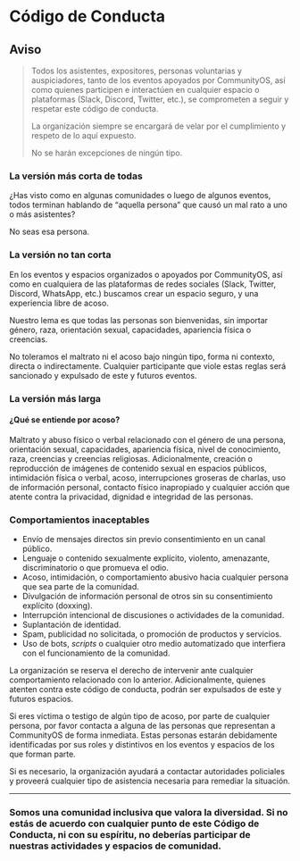# Código de Conducta

## Aviso
> Todos los asistentes, expositores, personas voluntarias y auspiciadores, tanto de los eventos apoyados por CommunityOS, así como quienes participen e interactúen en cualquier espacio o plataformas (Slack, Discord, Twitter, etc.), se comprometen a seguir y respetar este código de conducta.
> 
> La organización siempre se encargará de velar por el cumplimiento y respeto de lo aquí expuesto.
> 
> No se harán excepciones de ningún tipo.

### La versión más corta de todas

¿Has visto como en algunas comunidades o luego de algunos eventos, todos terminan hablando de “aquella persona” que causó un mal rato a uno o más asistentes? 

No seas esa persona.

### La versión no tan corta

En los eventos y espacios organizados o apoyados por CommunityOS, así como en cualquiera de las plataformas de redes sociales (Slack, Twitter, Discord, WhatsApp, etc.) buscamos crear un espacio seguro, y una experiencia libre de acoso.

Nuestro lema es que todas las personas son bienvenidas, sin importar género, raza, orientación sexual, capacidades, apariencia física o creencias.

No toleramos el maltrato ni el acoso bajo ningún tipo, forma ni contexto, directa o indirectamente. Cualquier participante que viole estas reglas será sancionado y expulsado de este y futuros eventos.

### La versión más larga

#### ¿Qué se entiende por acoso?

Maltrato y abuso físico o verbal relacionado con el género de una persona, orientación sexual, capacidades, apariencia física, nivel de conocimiento, raza, creencias y creencias religiosas. Adicionalmente, creación o reproducción de imágenes de contenido sexual en espacios públicos, intimidación física o verbal, acoso, interrupciones groseras de charlas, uso de información personal, contacto físico inapropiado y cualquier acción que atente contra la privacidad, dignidad e integridad de las personas.

### Comportamientos inaceptables
- Envío de mensajes directos sin previo consentimiento en un canal público.
- Lenguaje o contenido sexualmente explícito, violento, amenazante, discriminatorio o que promueva el odio.
- Acoso, intimidación, o comportamiento abusivo hacia cualquier persona que sea parte de la comunidad.
- Divulgación de información personal de otros sin su consentimiento explícito (doxxing).
- Interrupción intencional de discusiones o actividades de la comunidad.
- Suplantación de identidad.
- Spam, publicidad no solicitada, o promoción de productos y servicios.
- Uso de bots, _scripts_ o cualquier otro medio automatizado que interfiera con el funcionamiento de la comunidad.

La organización se reserva el derecho de intervenir ante cualquier comportamiento relacionado con lo anterior. Adicionalmente, quienes atenten contra este código de conducta, podrán ser expulsados de este y futuros espacios.

Si eres víctima o testigo de algún tipo de acoso, por parte de cualquier persona, por favor contacta a alguna de las personas que representan a CommunityOS de forma inmediata. Estas personas estarán debidamente identificadas por sus roles y distintivos en los eventos y espacios de los que forman parte.

Si es necesario, la organización ayudará a contactar autoridades policiales y proveerá cualquier tipo de asistencia necesaria para remediar la situación.

---

### Somos una comunidad inclusiva que valora la diversidad. Si no estás de acuerdo con cualquier punto de este Código de Conducta, ni con su espíritu, no deberías participar de nuestras actividades y espacios de comunidad.